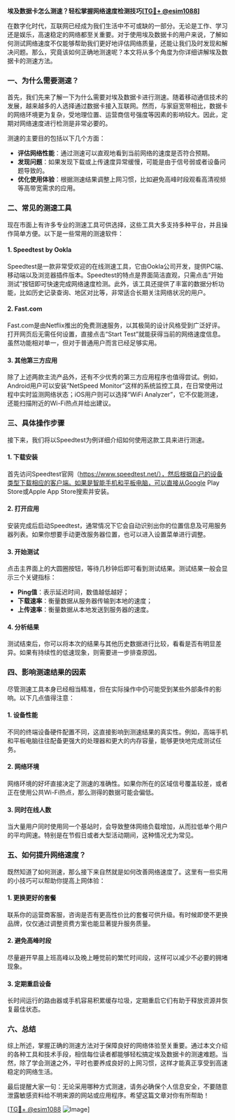 **埃及数据卡怎么测速？轻松掌握网络速度检测技巧[[TG💪+ @esim1088](https://t.me/s/esim1088)]**

在数字化时代，互联网已经成为我们生活中不可或缺的一部分。无论是工作、学习还是娱乐，高速稳定的网络都至关重要。对于使用埃及数据卡的用户来说，了解如何测试网络速度不仅能够帮助我们更好地评估网络质量，还能让我们及时发现和解决问题。那么，究竟该如何正确地测速呢？本文将从多个角度为你详细讲解埃及数据卡的测速方法。

### 一、为什么需要测速？

首先，我们先来了解一下为什么需要对埃及数据卡进行测速。随着移动通信技术的发展，越来越多的人选择通过数据卡接入互联网。然而，与家庭宽带相比，数据卡的网络环境更为复杂，受地理位置、运营商信号强度等因素的影响较大。因此，定期对网络速度进行检测是非常必要的。

测速的主要目的包括以下几个方面：
- **评估网络性能**：通过测速可以直观地看到当前网络的速度是否符合预期。
- **发现问题**：如果发现下载或上传速度异常缓慢，可能是由于信号弱或者设备问题导致的。
- **优化使用体验**：根据测速结果调整上网习惯，比如避免高峰时段观看高清视频等高带宽需求的应用。

### 二、常见的测速工具

现在市面上有许多专业的测速工具可供选择，这些工具大多支持多种平台，并且操作简单方便。以下是一些常用的测速软件：

#### 1. Speedtest by Ookla
Speedtest是一款非常受欢迎的在线测速工具，它由Ookla公司开发，提供PC端、移动端以及浏览器插件版本。Speedtest的特点是界面简洁直观，只需点击“开始测试”按钮即可快速完成网络速度检测。此外，该工具还提供了丰富的数据分析功能，比如历史记录查询、地区对比等，非常适合长期关注网络状况的用户。

#### 2. Fast.com
Fast.com是由Netflix推出的免费测速服务，以其极简的设计风格受到广泛好评。打开网页后无需任何设置，直接点击“Start Test”就能获得当前的网络速度信息。虽然功能相对单一，但对于普通用户而言已经足够实用。

#### 3. 其他第三方应用
除了上述两款主流产品外，还有不少优秀的第三方应用程序也值得尝试。例如，Android用户可以安装“NetSpeed Monitor”这样的系统监控工具，在日常使用过程中实时监测网络状态；iOS用户则可以选择“WiFi Analyzer”，它不仅能测速，还能扫描附近的Wi-Fi热点并给出建议。

### 三、具体操作步骤

接下来，我们将以Speedtest为例详细介绍如何使用这款工具来进行测速。

#### 1. 下载安装
首先访问Speedtest官网（https://www.speedtest.net/），然后根据自己的设备类型下载相应的客户端。如果是智能手机和平板电脑，可以直接从Google Play Store或Apple App Store搜索并安装。

#### 2. 打开应用
安装完成后启动Speedtest，通常情况下它会自动识别出你的位置信息及可用服务器列表。如果你想要手动更改服务器位置，也可以进入设置菜单进行调整。

#### 3. 开始测试
点击主界面上的大圆圈按钮，等待几秒钟后即可看到测试结果。测试结果一般会显示三个关键指标：
- **Ping值**：表示延迟时间，数值越低越好；
- **下载速率**：衡量数据从服务器传输到本地的速度；
- **上传速率**：衡量数据从本地发送到服务器的速度。

#### 4. 分析结果
测试结束后，你可以将本次的结果与其他历史数据进行比较，看看是否有明显差异。如果有持续性的低速现象，则需要进一步排查原因。

### 四、影响测速结果的因素

尽管测速工具本身已经相当精准，但在实际操作中仍可能受到某些外部条件的影响。以下几点值得注意：

#### 1. 设备性能
不同的终端设备硬件配置不同，这直接影响到测速结果的真实性。例如，高端手机和平板电脑往往配备更强大的处理器和更大的内存容量，能够更快地完成测试任务。

#### 2. 网络环境
网络环境的好坏直接决定了测速的准确性。如果你所在的区域信号覆盖较差，或者正在使用公共Wi-Fi热点，那么测得的数据可能会偏低。

#### 3. 同时在线人数
当大量用户同时使用同一个基站时，会导致整体网络负载增加，从而拉低单个用户的平均网速。特别是在节假日或者大型活动期间，这种情况尤为常见。

### 五、如何提升网络速度？

既然知道了如何测速，那么接下来自然就是如何改善网络速度了。这里有一些实用的小技巧可以帮助你提高上网体验：

#### 1. 更换更好的套餐
联系你的运营商客服，咨询是否有更高性价比的套餐可供升级。有时候即使不更换品牌，仅仅通过调整资费方案也能显著提升服务质量。

#### 2. 避免高峰时段
尽量避开早晨上班高峰以及晚上睡觉前的繁忙时间段，这样可以减少不必要的拥堵现象。

#### 3. 定期重启设备
长时间运行的路由器或手机容易积累缓存垃圾，定期重启它们有助于释放资源并恢复最佳状态。

### 六、总结

综上所述，掌握正确的测速方法对于保障良好的网络体验至关重要。通过本文介绍的各种工具和技术手段，相信每位读者都能够轻松搞定埃及数据卡的测速难题。当然，除了学会测速之外，平时也要养成良好的上网习惯，这样才能真正享受到高速稳定的网络生活。

最后提醒大家一句：无论采用哪种方式测速，请务必确保个人信息安全，不要随意泄露敏感资料给不明来源的网站或应用程序。希望这篇文章对你有所帮助！

[[TG💪+ @esim1088](https://t.me/s/esim1088) ![Image](https://i.postimg.cc/4NQfJmqS/Snipaste-2025-05-13-00-14-12.png)]